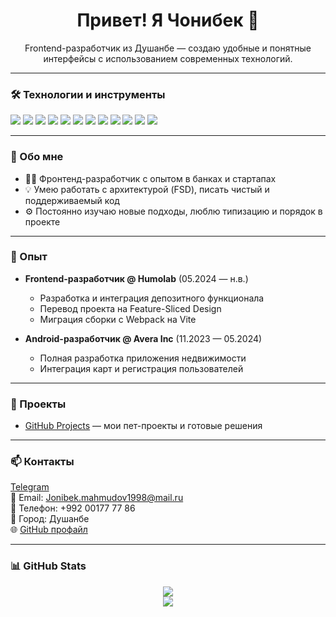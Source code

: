 <h1 align="center">
  Привет! Я Чонибек 👋
</h1>

<p align="center">
  Frontend-разработчик из Душанбе — создаю удобные и понятные интерфейсы с использованием современных технологий.
</p>

---

### 🛠️ Технологии и инструменты

<div>
  <img src="https://img.shields.io/badge/html5-%23E34F26.svg?style=for-the-badge&logo=html5&logoColor=white" />
  <img src="https://img.shields.io/badge/css3-%231572B6.svg?style=for-the-badge&logo=css3&logoColor=white" />
  <img src="https://img.shields.io/badge/SASS-hotpink.svg?style=for-the-badge&logo=SASS&logoColor=white" />
  <img src="https://img.shields.io/badge/javascript-%23323330.svg?style=for-the-badge&logo=javascript&logoColor=%23F7DF1E" />
  <img src="https://img.shields.io/badge/typescript-%23007ACC.svg?style=for-the-badge&logo=typescript&logoColor=white" />
  <img src="https://img.shields.io/badge/react-%2320232a.svg?style=for-the-badge&logo=react&logoColor=%2361DAFB" />
  <img src="https://img.shields.io/badge/next-black?style=for-the-badge&logo=next.js&logoColor=white" />
  <img src="https://img.shields.io/badge/redux-%23593d88.svg?style=for-the-badge&logo=redux&logoColor=white" />
  <img src="https://img.shields.io/badge/zustand-%2320232a.svg?style=for-the-badge&logo=react&color=grey" />
  <img src="https://img.shields.io/badge/git-%23121011.svg?style=for-the-badge&logo=git&logoColor=white" />
  <img src="https://img.shields.io/badge/dart-%230175C2.svg?style=for-the-badge&logo=dart&logoColor=white" />
  <img src="https://img.shields.io/badge/flutter-%2302569B.svg?style=for-the-badge&logo=flutter&logoColor=white" />
</div>

---

### 🧠 Обо мне

- 🧑‍💻 Фронтенд-разработчик с опытом в банках и стартапах
- 💡 Умею работать с архитектурой (FSD), писать чистый и поддерживаемый код
- ⚙️ Постоянно изучаю новые подходы, люблю типизацию и порядок в проекте

---

### 💼 Опыт

- **Frontend-разработчик @ Humolab** (05.2024 — н.в.)
  - Разработка и интеграция депозитного функционала
  - Перевод проекта на Feature-Sliced Design
  - Миграция сборки с Webpack на Vite

- **Android-разработчик @ Avera Inc** (11.2023 — 05.2024)
  - Полная разработка приложения недвижимости
  - Интеграция карт и регистрация пользователей

---

### 🚀 Проекты

- [GitHub Projects](https://github.com/Jonibek9800) — мои пет-проекты и готовые решения

---

### 📫 Контакты

[Telegram](https://t.me/Polzovatel_000)  
📩 Email: Jonibek.mahmudov1998@mail.ru  
📱 Телефон: +992 00177 77 86  
📍 Город: Душанбе  
🌐 [GitHub профайл](https://github.com/Jonibek9800)

---

### 📊 GitHub Stats

<div align="center">
  <img src="https://streak-stats.demolab.com/?user=Jonibek9800&theme=dark" />
  <br/>
  <img src="https://github-readme-stats.vercel.app/api/top-langs/?username=Jonibek9800&layout=compact&theme=vision-friendly-dark" />
</div>
